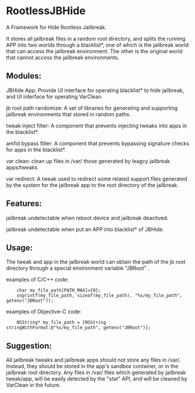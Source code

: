 # RootlessJBHide
 A Framework for Hide Rootless Jailbreak.

 It stores all jailbreak files in a random root directory, and splits the running APP into two worlds through a blacklist*, one of which is the jailbreak world that can access the jailbreak environment. The other is the original world that cannot access the jailbreak environments.

## Modules:

JBHide App: Provide UI interface for operating blacklist* to hide jailbreak, and UI interface for operating VarClean.

jb root path randomize: A set of libraries for generating and supporting jailbreak environments that stored in random paths.

tweak inject filter: A component that prevents injecting tweaks into apps in the blacklist*.

amfid bypass filter: A component that prevents bypassing signature checks for apps in the blacklist*. 

var clean: clean up files in /var/ those generated by leagcy jailbreak apps/tweaks.  

var redirect: A tweak used to redirect some related support files generated by the system for the jailbreak app to the root directory of the jailbreak.

## Features:

jailbreak undetectable when reboot device and jailbreak deactived.

jailbreak undetectable when put an APP into blacklist* of JBHide.

## Usage:

The tweak and app in the jailbreak world can obtain the path of the jb root directory through a special environment variable "JBRoot" .

examples of C/C++ code:
```
    char my_file_path[PATH_MAX]={0};
    snprintf(my_file_path, sizeof(my_file_path), "%s/my_file_path", getenv("JBRoot"));
```

examples of Objective-C code:
```
    NSString* my_file_path = [NSString stringWithFormat:@"%s/my_file_path", getenv("JBRoot")];
```

## Suggestion:

All jailbreak tweaks and jailbreak apps should not store any files in /var/. Instead, they should be stored in the app's sandbox container, or in the jailbreak root directory. Any files in /var/ files which generated by jailbreak tweak/app, will be easily detected by the "stat" API, and will be cleaned by VarClean in the future.
